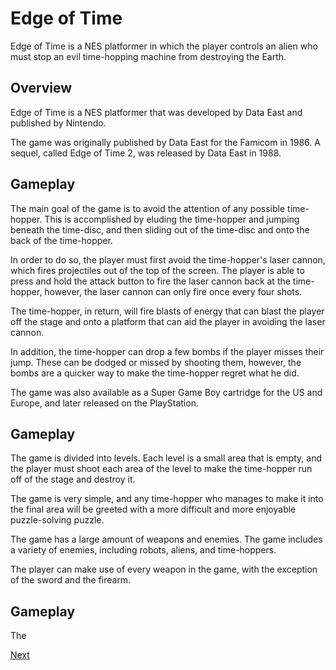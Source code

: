 # Edge of Time

Edge of Time is a NES platformer in which the player controls an alien who must stop an evil time-hopping machine from destroying the Earth.

## Overview

Edge of Time is a NES platformer that was developed by Data East and published by Nintendo.

The game was originally published by Data East for the Famicom in 1986. A sequel, called Edge of Time 2, was released by Data East in 1988.

## Gameplay

The main goal of the game is to avoid the attention of any possible time-hopper. This is accomplished by eluding the time-hopper and jumping beneath the time-disc, and then sliding out of the time-disc and onto the back of the time-hopper.

In order to do so, the player must first avoid the time-hopper's laser cannon, which fires projectiles out of the top of the screen. The player is able to press and hold the attack button to fire the laser cannon back at the time-hopper, however, the laser cannon can only fire once every four shots.

The time-hopper, in return, will fire blasts of energy that can blast the player off the stage and onto a platform that can aid the player in avoiding the laser cannon.

In addition, the time-hopper can drop a few bombs if the player misses their jump. These can be dodged or missed by shooting them, however, the bombs are a quicker way to make the time-hopper regret what he did.

The game was also available as a Super Game Boy cartridge for the US and Europe, and later released on the PlayStation.

## Gameplay

The game is divided into levels. Each level is a small area that is empty, and the player must shoot each area of the level to make the time-hopper run off of the stage and destroy it.

The game is very simple, and any time-hopper who manages to make it into the final area will be greeted with a more difficult and more enjoyable puzzle-solving puzzle.

The game has a large amount of weapons and enemies. The game includes a variety of enemies, including robots, aliens, and time-hoppers.

The player can make use of every weapon in the game, with the exception of the sword and the firearm.

## Gameplay

The

[Next](122.md)